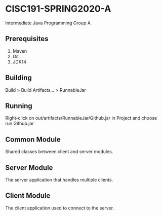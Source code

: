 # CISC191-SPRING2020-A
Intermediate Java Programming Group A
## Prerequisites
1. Maven
2. Git
3. JDK14
## Building
Build > Build Artifacts... > RunnableJar
## Running
Right-click on out/artifacts/RunnableJar/Github.jar in Project and choose run Github.jar
## Common Module
Shared classes between client and server modules.
## Server Module
The server application that handles multiple clients.
## Client Module
The client application used to connect to the server.